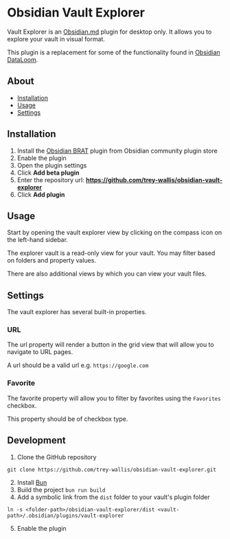 # Obsidian Vault Explorer

Vault Explorer is an [Obsidian.md](https://obsidian.md) plugin for desktop only. It allows you to explore your vault in visual format.

This plugin is a replacement for some of the functionality found in [Obsidian DataLoom](https://github.com/trey-wallis/obsidian-dataloom).

## About

-   [Installation](#installation)
-   [Usage](#usage)
-   [Settings](#settings)

## Installation

1. Install the [Obsidian BRAT](https://obsidian.md/plugins?id=brat) plugin from Obsidian community plugin store
2. Enable the plugin
3. Open the plugin settings
4. Click **Add beta plugin**
5. Enter the repository url: **https://github.com/trey-wallis/obsidian-vault-explorer**
6. Click **Add plugin**

## Usage

Start by opening the vault explorer view by clicking on the compass icon on the left-hand sidebar.

The explorer vault is a read-only view for your vault. You may filter based on folders and property values.

There are also additional views by which you can view your vault files.

## Settings

The vault explorer has several built-in properties.

### URL

The url property will render a button in the grid view that will allow you to navigate to URL pages.

A url should be a valid url e.g. `https://google.com`

### Favorite

The favorite property will allow you to filter by favorites using the `Favorites` checkbox.

This property should be of checkbox type.

## Development

1. Clone the GitHub repository

```shell
git clone https://github.com/trey-wallis/obsidian-vault-explorer.git
```

2. Install [Bun](https://bun.sh)
3. Build the project `bun run build`
4. Add a symbolic link from the `dist` folder to your vault's plugin folder

```shell
ln -s <folder-path>/obsidian-vault-explorer/dist <vault-path>/.obsidian/plugins/vault-explorer
```

5. Enable the plugin
